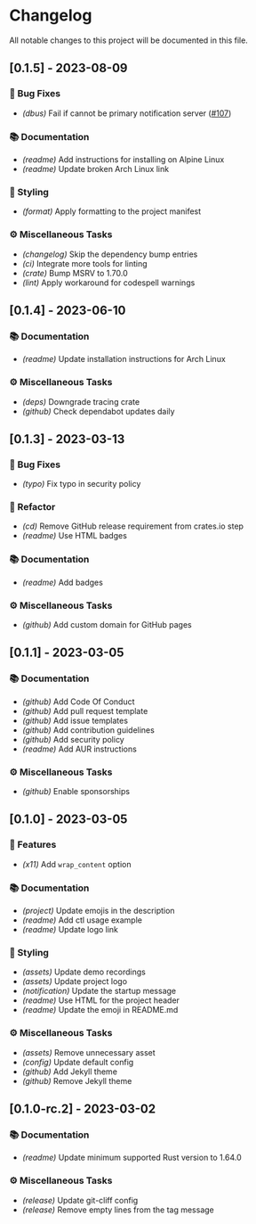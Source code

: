 # Changelog

All notable changes to this project will be documented in this file.

## [0.1.5] - 2023-08-09

### 🐛 Bug Fixes

- *(dbus)* Fail if cannot be primary notification server ([#107](https://github.com/orhun/runst/issues/107))

### 📚 Documentation

- *(readme)* Add instructions for installing on Alpine Linux
- *(readme)* Update broken Arch Linux link

### 🎨 Styling

- *(format)* Apply formatting to the project manifest

### ⚙️ Miscellaneous Tasks

- *(changelog)* Skip the dependency bump entries
- *(ci)* Integrate more tools for linting
- *(crate)* Bump MSRV to 1.70.0
- *(lint)* Apply workaround for codespell warnings

## [0.1.4] - 2023-06-10

### 📚 Documentation

- *(readme)* Update installation instructions for Arch Linux

### ⚙️ Miscellaneous Tasks

- *(deps)* Downgrade tracing crate
- *(github)* Check dependabot updates daily

## [0.1.3] - 2023-03-13

### 🐛 Bug Fixes

- *(typo)* Fix typo in security policy

### 🚜 Refactor

- *(cd)* Remove GitHub release requirement from crates.io step
- *(readme)* Use HTML badges

### 📚 Documentation

- *(readme)* Add badges

### ⚙️ Miscellaneous Tasks

- *(github)* Add custom domain for GitHub pages

## [0.1.1] - 2023-03-05

### 📚 Documentation

- *(github)* Add Code Of Conduct
- *(github)* Add pull request template
- *(github)* Add issue templates
- *(github)* Add contribution guidelines
- *(github)* Add security policy
- *(readme)* Add AUR instructions

### ⚙️ Miscellaneous Tasks

- *(github)* Enable sponsorships

## [0.1.0] - 2023-03-05

### 🚀 Features

- *(x11)* Add `wrap_content` option

### 📚 Documentation

- *(project)* Update emojis in the description
- *(readme)* Add ctl usage example
- *(readme)* Update logo link

### 🎨 Styling

- *(assets)* Update demo recordings
- *(assets)* Update project logo
- *(notification)* Update the startup message
- *(readme)* Use HTML for the project header
- *(readme)* Update the emoji in README.md

### ⚙️ Miscellaneous Tasks

- *(assets)* Remove unnecessary asset
- *(config)* Update default config
- *(github)* Add Jekyll theme
- *(github)* Remove Jekyll theme

## [0.1.0-rc.2] - 2023-03-02

### 📚 Documentation

- *(readme)* Update minimum supported Rust version to 1.64.0

### ⚙️ Miscellaneous Tasks

- *(release)* Update git-cliff config
- *(release)* Remove empty lines from the tag message

<!-- generated by git-cliff -->
